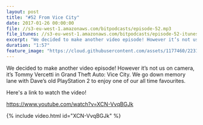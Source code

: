 ```yaml
---
layout: post
title: "#52 From Vice City"
date: 2017-01-26 00:00:00
file: //s3-eu-west-1.amazonaws.com/bitpodcasts/episode-52.mp3
file_itunes: //s3-eu-west-1.amazonaws.com/bitpodcasts/episode-52-itunes.m4a
excerpt: "We decided to make another video episode! However it’s not us on camera, it’s Tommy Vercetti…"
duration: "1:57"
feature_image: "https://cloud.githubusercontent.com/assets/1177460/22313005/5c3be33e-e352-11e6-9c17-653cb377620c.png"
---
```


We decided to make another video episode! However it’s not us on camera, it’s Tommy Vercetti in Grand Theft Auto: Vice City. We go down memory lane with Dave’s old PlayStation 2 to enjoy one of our all time favourites.

Here's a link to watch the video!

https://www.youtube.com/watch?v=XCN-VvqBGJk

{% include video.html id="XCN-VvqBGJk" %}
